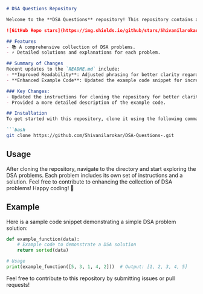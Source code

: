 ```markdown
# DSA Questions Repository

Welcome to the **DSA Questions** repository! This repository contains a collection of Data Structures and Algorithms (DSA) problems designed to help you enhance your coding skills.

![GitHub Repo stars](https://img.shields.io/github/stars/Shivanilarokar/DSA-Questions-) ![GitHub forks](https://img.shields.io/github/forks/Shivanilarokar/DSA-Questions-) ![GitHub issues](https://img.shields.io/github/issues/Shivanilarokar/DSA-Questions-)

## Features
- 📚 A comprehensive collection of DSA problems.
- ⚡ Detailed solutions and explanations for each problem.

## Summary of Changes
Recent updates to the `README.md` include:
- **Improved Readability**: Adjusted phrasing for better clarity regarding the usage of the repository.
- **Enhanced Example Code**: Updated the example code snippet for increased clarity.

### Key Changes:
- Updated the instructions for cloning the repository for better clarity.
- Provided a more detailed description of the example code.

## Installation
To get started with this repository, clone it using the following command:

```bash
git clone https://github.com/Shivanilarokar/DSA-Questions-.git
```

## Usage
After cloning the repository, navigate to the directory and start exploring the DSA problems. Each problem includes its own set of instructions and a solution. Feel free to contribute to enhancing the collection of DSA problems! Happy coding! 🚀

## Example
Here is a sample code snippet demonstrating a simple DSA problem solution:

```python
def example_function(data):
    # Example code to demonstrate a DSA solution
    return sorted(data)

# Usage
print(example_function([5, 3, 1, 4, 2]))  # Output: [1, 2, 3, 4, 5]
```

Feel free to contribute to this repository by submitting issues or pull requests!
```